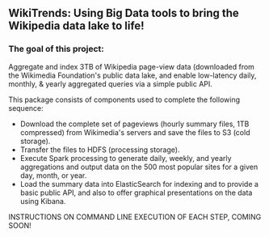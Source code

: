 ## WikiTrends: Using Big Data tools to bring the Wikipedia data lake to life!

### The goal of this project:
Aggregate and index 3TB of Wikipedia page-view data (downloaded from the Wikimedia Foundation's public data lake, and enable low-latency daily, monthly, & yearly aggregated queries via a simple public API.


This package consists of components used to complete the following sequence:
* Download the complete set of pageviews (hourly summary files, 1TB compressed) from Wikimedia's servers and save the files to S3 (cold storage).
* Transfer the files to HDFS (processing storage).
* Execute Spark processing to generate daily, weekly, and yearly aggregations and output data on the 500 most popular sites for a given day, month, or year.
* Load the summary data into ElasticSearch for indexing and to provide a basic public API, and also to offer graphical presentations on the data using Kibana.

INSTRUCTIONS ON COMMAND LINE EXECUTION OF EACH STEP, COMING SOON!